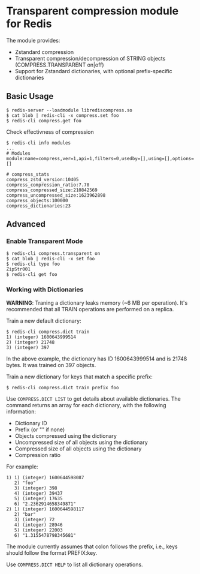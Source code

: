 # Transparent compression module for Redis

The module provides:

- Zstandard compression
- Transparent compression/decompression of STRING objects
  (COMPRESS.TRANSPARENT on|off)
- Support for Zstandard dictionaries, with optional prefix-specific
  dictionaries

## Basic Usage

```
$ redis-server --loadmodule librediscompress.so
$ cat blob | redis-cli -x compress.set foo
$ redis-cli compress.get foo
```

Check effectivness of compression

```
$ redis-cli info modules
...
# Modules
module:name=compress,ver=1,api=1,filters=0,usedby=[],using=[],options=[]

# compress_stats
compress_zstd_version:10405
compress_compression_ratio:7.70
compress_compressed_size:210842569
compress_uncompressed_size:1623962898
compress_objects:100000
compress_dictionaries:23
```

## Advanced

### Enable Transparent Mode

```
$ redis-cli compress.transparent on
$ cat blob | redis-cli -x set foo
$ redis-cli type foo
ZipStr001
$ redis-cli get foo
```

### Working with Dictionaries

**WARNING**: Traning a dictionary leaks memory (~6 MB per operation). It's
recommended that all TRAIN operations are performed on a replica.

Train a new default dictionary:
```
$ redis-cli compress.dict train
1) (integer) 1600643999514
2) (integer) 21748
3) (integer) 397
```

In the above example, the dictionary has ID 1600643999514 and is 21748 bytes.
It was trained on 397 objects.

Train a new dictionary for keys that match a specific prefix:
```
$ redis-cli compress.dict train prefix foo
```

Use `COMPRESS.DICT LIST` to get details about available dictionaries. The
command returns an array for each dictionary, with the following information:

 - Dictionary ID
 - Prefix (or "" if none)
 - Objects compressed using the dictionary
 - Uncompressed size of all objects using the dictionary
 - Compressed size of all objects using the dictionary
 - Compression ratio

For example:

```
1) 1) (integer) 1600644598087
   2) "foo"
   3) (integer) 398
   4) (integer) 39437
   5) (integer) 17635
   6) "2.2362914658349871"
2) 1) (integer) 1600644598117
   2) "bar"
   3) (integer) 72
   4) (integer) 28946
   5) (integer) 22003
   6) "1.3155478798345681"
```

The module currently assumes that colon follows the prefix, i.e., keys should follow
the format PREFIX:key.

Use `COMPRESS.DICT HELP` to list all dictionary operations.
